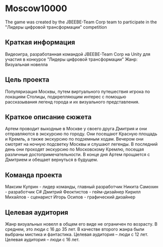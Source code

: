 # Moscow10000
The game was created by the JBEEBE-Team Corp team to participate in the "Лидеры цифровой трансформации" competition
## Краткая информация
Видеоигра, разработанная командой JBEEBE-Team Corp на Unity для участия в конкурсе "Лидеры цифровой трансформации"
Жанр: Визуальная новелла
## Цель проекта
Популяризация Москвы, путем виртуального путешествия игрока по локациям Столицы, подкрепляющим интерес с помощью рассказывания легенд города и их визуального представления.
## Краткое описание сюжета
Артем проводит выходные в Москве у своего друга Дмитрия и они отправляются в экскурсию по городу. Они посещают Красную площадь и Кремль, а также экскурсию по подземным ходам. Вечером они смотрят на ночную подсветку Москвы и слушают легенды. В последний день они проходят экскурсию по Московскому Кремлю, посещая различные достопримечательности. В конце дня Артем прощается с Дмитрием и обещает вернуться в будущем.
## Команда проекта
Максим Куприн - лидер команды, главный разработчик
Никита Самохин - разработчик С#
Дмитрий Феоктистов - гейм-дизайнер
Кирилл Михайлов - сценарист
Игорь Осипов - графический дизайнер
## Целевая аудитория
Жанр визуальных новелл в общем его виде не ограничен по возрасту. В среднем, это люди с 16 до 35 лет.
В качестве второго жанра были выбраны мистика и фантастика. Целевая аудитория – люди с 12 лет.
Целевая аудитория – люди с 16 лет.


